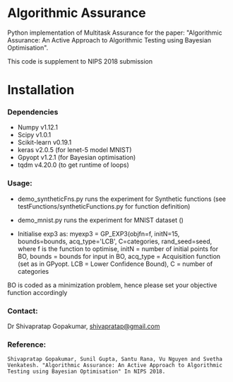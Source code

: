 # Algorithmic Assurance

Python implementation of Multitask Assurance for the paper:
 "Algorithmic Assurance: An Active Approach to Algorithmic Testing using Bayesian Optimisation".

This code is supplement to NIPS 2018 submission

Installation
============

### Dependencies
* Numpy v1.12.1
* Scipy v1.0.1
* Scikit-learn v0.19.1 
* keras v2.0.5  (for lenet-5 model MNIST)
* Gpyopt v1.2.1	(for Bayesian optimisation)
* tqdm v4.20.0	(to get runtime of loops)


### Usage:
* demo_syntheticFns.py runs the experiment for Synthetic functions (see testFunctions/syntheticFunctions.py for function definition)
* demo_mnist.py runs the experiment for MNIST dataset ()

* Initialise exp3 as: myexp3 = GP_EXP3(objfn=f, initN=15, bounds=bounds, acq_type='LCB', C=categories, rand_seed=seed, where f is the function to optimise, initN = number of initial points for BO, bounds = bounds for input in BO, acq_type = Acquisition function (set as in GPyopt. LCB = Lower Confidence Bound), C = number of categories


BO is coded as a minimization problem, hence please set your objective function accordingly


### Contact:
Dr Shivapratap Gopakumar, shivapratap@gmail.com

### Reference:
    Shivapratap Gopakumar, Sunil Gupta, Santu Rana, Vu Nguyen and Svetha Venkatesh. "Algorithmic Assurance: An Active Approach to Algorithmic Testing using Bayesian Optimisation" In NIPS 2018.
